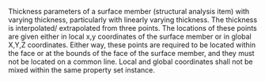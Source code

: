 Thickness parameters of a surface member (structural analysis item) with varying thickness, particularly with linearly varying thickness. The thickness is interpolated/ extrapolated from three points.  The locations of these points are given either in local x,y coordinates of the surface member or in global X,Y,Z coordinates. Either way, these points are required to be located within the face or at the bounds of the face  of the surface member, and they must not be located on a common line. Local and global coordinates shall not be mixed within the same property set instance.
